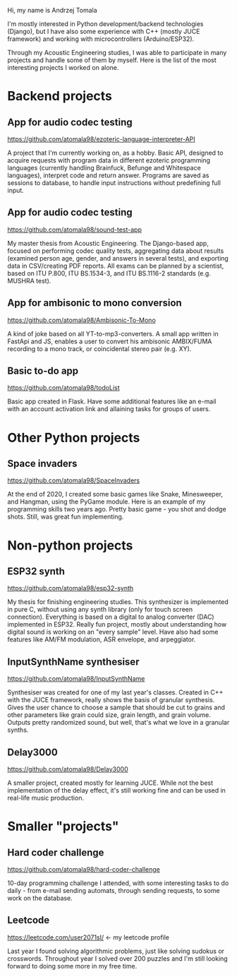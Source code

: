 Hi, my name is Andrzej Tomala

I'm mostly interested in Python development/backend technologies (Django), 
but I have also some experience with C++ (mostly JUCE framework) and working with microcontrollers (Arduino/ESP32).

Through my Acoustic Engineering studies, I was able to participate in many projects and handle some of them by myself. 
Here is the list of the most interesting projects I worked on alone.

# Backend projects

## App for audio codec testing

https://github.com/atomala98/ezoteric-language-interpreter-API

A project that I'm currently working on, as a hobby. Basic API, designed to acquire requests with program data in different ezoteric programming languages (currently handling Brainfuck, Befunge and Whitespace languages), interpret code and return answer. Programs are saved as sessions to database, to handle input instructions without predefining full input. 

## App for audio codec testing

https://github.com/atomala98/sound-test-app

My master thesis from Acoustic Engineering. The Django-based app, focused on performing codec quality tests, aggregating data
about results (examined person age, gender, and answers in several tests), and exporting data in CSV/creating PDF reports. All exams can be planned
by a scientist, based on ITU P.800, ITU BS.1534-3, and ITU BS.1116-2 standards (e.g. MUSHRA test).

## App for ambisonic to mono conversion

https://github.com/atomala98/Ambisonic-To-Mono

A kind of joke based on all YT-to-mp3-converters. A small app written in FastApi and JS, enables a user to convert his ambisonic AMBIX/FUMA recording to a
mono track, or coincidental stereo pair (e.g. XY).

## Basic to-do app

https://github.com/atomala98/todoList

Basic app created in Flask. Have some additional features like an e-mail with an account activation link and allaining tasks for groups of users.

# Other Python projects

## Space invaders

https://github.com/atomala98/SpaceInvaders

At the end of 2020, I created some basic games like Snake, Minesweeper, and Hangman, using the PyGame module. Here is an example of my programming skills 
two years ago. Pretty basic game - you shot and dodge shots. Still, was great fun implementing.

# Non-python projects

## ESP32 synth

https://github.com/atomala98/esp32-synth

My thesis for finishing engineering studies. This synthesizer is implemented in pure C, without using any synth library (only for touch screen connection).
Everything is based on a digital to analog converter (DAC) implemented in ESP32. Really fun project, mostly about understanding how digital sound is 
working on an "every sample" level. Have also had some features like AM/FM modulation, ASR envelope, and arpeggiator.

## InputSynthName synthesiser

https://github.com/atomala98/InputSynthName

Synthesiser was created for one of my last year's classes. Created in C++ with the JUCE framework, really shows the basis of granular synthesis. Gives the user chance to choose 
a sample that should be cut to grains and other parameters like grain could size, grain length, and grain volume. Outputs pretty randomized sound, but well, that's what we love in a granular synths.

## Delay3000

https://github.com/atomala98/Delay3000

A smaller project, created mostly for learning JUCE. While not the best implementation of the delay effect, it's still working fine and can be used in 
real-life music production.

# Smaller "projects"

## Hard coder challenge

https://github.com/atomala98/hard-coder-challenge

10-day programming challenge I attended, with some interesting tasks to do daily - from e-mail sending automats, through sending requests, to 
some work on the database. 

## Leetcode

https://leetcode.com/user2071sI/ <- my leetcode profile

Last year I found solving algorithmic problems, just like solving sudokus or crosswords. Throughout year I solved over 200 puzzles and I'm still looking
forward to doing some more in my free time.
